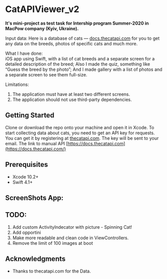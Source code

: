 # CatAPIViewer_v2
**It's mini-project as test task for Intership program Summer-2020 in MacPow company (Kyiv, Ukraine).**

Input data:
Here is a database of cats — [docs.thecatapi.com](https://docs.thecatapi.com) for you to get any data on the breeds, photos of specific cats and much more.

What I have done:  
iOS app using Swift, with a list of cat breeds and a separate screen for a detailed description of the breed;
Also I made the quiz, something like “Guess the breed by the photo”;
And I made gallery with a list of photos and a separate screen to see them full-size.

Limitations:
1. The application must have at least two different screens.
2. The application should not use third-party dependencies.

## Getting Started
Clone or download the repo onto your machine and open it in Xcode.
To start collecting data about cats, you need to get an API key for requests. 
You can get it by registering at [thecatapi.com](https://thecatapi.com/signup). The key will be sent to your email.
The link to manual API [https://docs.thecatapi.com](https://docs.thecatapi.com/)

## Prerequisites
* Xcode 10.2+
* Swift 4.1+

## ScreenShots App:
[](https://github.com/alexeysur/CatAPIViewer_v2/tree/develop/CatAPIViewer/ScreenShots/1.png)

## TODO:
1. Add custom ActivityIndecator with picture - Spinning Cat!
3. Add opportini
5. Make more readable and clean code in ViewControllers.
6. Remove the limit of 100 images at boot 


## Acknowledgments

* Thanks to thecatapi.com for the Data.
